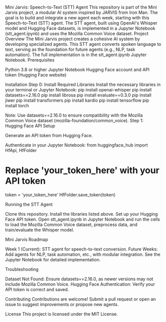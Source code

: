 Mini Jarvis: Speech-to-Text (STT) Agent
This repository is part of the Mini Jarvis project, a modular AI system inspired by JARVIS from Iron Man. The goal is to build and integrate a new agent each week, starting with this Speech-to-Text (STT) agent. The STT agent, built using OpenAI's Whisper model and Hugging Face datasets, is implemented in a Jupyter Notebook (stt_agent.ipynb) and uses the Mozilla Common Voice dataset.
Project Overview
The Mini Jarvis project creates a cohesive AI system by developing specialized agents. This STT agent converts spoken language to text, serving as the foundation for future agents (e.g., NLP, task automation). The full implementation is in the stt_agent.ipynb Jupyter Notebook.
Prerequisites

Python 3.8 or higher
Jupyter Notebook
Hugging Face account and API token (Hugging Face website)

Installation
Step 0: Install Required Libraries
Install the necessary libraries in your terminal or Jupyter Notebook:
pip install openai-whisper
pip install datasets==2.16.0
pip install librosa
pip install evaluate==0.3.0
pip install jiwer
pip install transformers
pip install kardio
pip install tensorflow
pip install torch

Note: Use datasets==2.16.0 to ensure compatibility with the Mozilla Common Voice dataset (mozilla-foundation/common_voice).
Step 1: Hugging Face API Setup

Generate an API token from Hugging Face.

Authenticate in your Jupyter Notebook:
from huggingface_hub import HfApi, HfFolder

# Replace 'your_token_here' with your API token
token = 'your_token_here'
HfFolder.save_token(token)



Running the STT Agent

Clone this repository.
Install the libraries listed above.
Set up your Hugging Face API token.
Open stt_agent.ipynb in Jupyter Notebook and run the cells to load the Mozilla Common Voice dataset, preprocess data, and train/evaluate the Whisper model.

Mini Jarvis Roadmap

Week 1 (Current): STT agent for speech-to-text conversion.
Future Weeks: Add agents for NLP, task automation, etc., with modular integration.
See the Jupyter Notebook for detailed implementation.

Troubleshooting

Dataset Not Found: Ensure datasets==2.16.0, as newer versions may not include Mozilla Common Voice.
Hugging Face Authentication: Verify your API token is correct and saved.

Contributing
Contributions are welcome! Submit a pull request or open an issue to suggest improvements or propose new agents.

License
This project is licensed under the MIT License.